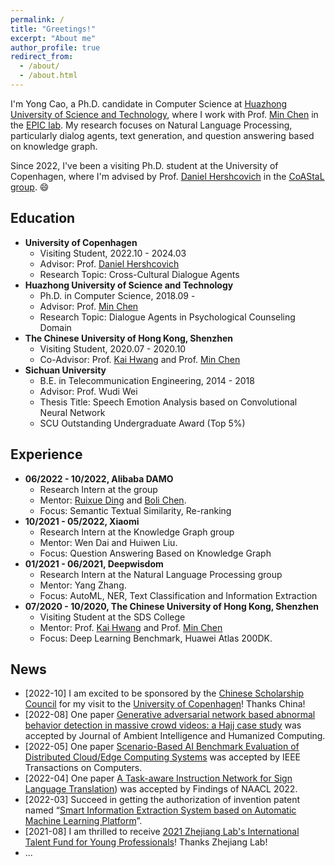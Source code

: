 ```yaml
---
permalink: /
title: "Greetings!"
excerpt: "About me"
author_profile: true
redirect_from: 
  - /about/
  - /about.html
---
```


I'm Yong Cao, a Ph.D. candidate in Computer Science at [Huazhong University of Science and Technology](https://www.hust.edu.cn/), 
where I work with Prof. [Min Chen](https://people.ece.ubc.ca/~minchen/) in the [EPIC lab](http://epic.hust.edu.cn/xsjl/jlfw.htm/). 
My research focuses on Natural Language Processing, particularly dialog agents, text generation, and question answering based on knowledge graph.

Since 2022, I've been a visiting Ph.D. student at the University of Copenhagen, where I'm advised by Prof. [Daniel Hershcovich](https://danielhers.github.io/) in the [CoAStaL group](http://coastalcph.github.io/). 😄


Education
------
<!-- ### Education -->
  * **University of Copenhagen**
    * Visiting Student, 2022.10 - 2024.03
    * Advisor: Prof. [Daniel Hershcovich](https://danielhers.github.io/)
    * Research Topic: Cross-Cultural Dialogue Agents
  * **Huazhong University of Science and Technology**
    * Ph.D. in Computer Science, 2018.09 -
    * Advisor: Prof. [Min Chen](https://people.ece.ubc.ca/~minchen/) 
    * Research Topic: Dialogue Agents in Psychological Counseling Domain
  * **The Chinese University of Hong Kong, Shenzhen**
    * Visiting Student, 2020.07 - 2020.10
    * Co-Advisor: Prof. [Kai Hwang](https://myweb.cuhk.edu.cn/hwangkai) and Prof. [Min Chen](https://people.ece.ubc.ca/~minchen/) 
  * **Sichuan University**
    * B.E. in Telecommunication Engineering, 2014 - 2018
    * Advisor: Prof. Wudi Wei
    * Thesis Title: Speech Emotion Analysis based on Convolutional Neural Network
    * SCU Outstanding Undergraduate Award (Top 5%)
    

<!-- Publications
------ -->


Experience
------
  * **06/2022 - 10/2022, Alibaba DAMO**
    * Research Intern at the  group
    * Mentor: [Ruixue Ding](https://scholar.google.com.hk/citations?hl=zh-CN&user=wAktw3cAAAAJ&view_op=list_works&sortby=pubdate) and [Boli Chen](https://scholar.google.com.hk/citations?user=P3IMdZ4AAAAJ&hl=zh-CN&oi=ao).
    * Focus:  Semantic Textual Similarity, Re-ranking
  * **10/2021 - 05/2022, Xiaomi**
    * Research Intern at the Knowledge Graph group
    * Mentor: Wen Dai and Huiwen Liu.
    * Focus: Question Answering Based on Knowledge Graph
  * **01/2021 - 06/2021, Deepwisdom**
    * Research Intern at the Natural Language Processing group
    * Mentor: Yang Zhang.
    * Focus: AutoML, NER, Text Classification and Information Extraction
  * **07/2020 - 10/2020, The Chinese University of Hong Kong, Shenzhen**
    * Visiting Student at the SDS College
    * Mentor: Prof. [Kai Hwang](https://myweb.cuhk.edu.cn/hwangkai) and Prof. [Min Chen](https://people.ece.ubc.ca/~minchen/) 
    * Focus: Deep Learning Benchmark, Huawei Atlas 200DK.
    
    
News
------
* [2022-10] I am excited to be sponsored by the [Chinese Scholarship Council](https://www.cscse.edu.cn/cscse/zwlx/jxj/index.html) for my visit to the [University of Copenhagen](https://www.ku.dk/english/)! Thanks China!
* [2022-08] One paper [Generative adversarial network based abnormal behavior detection in massive crowd videos: a Hajj case study](https://link.springer.com/article/10.1007/s12652-021-03323-5) was accepted by Journal of Ambient Intelligence and Humanized Computing. 
* [2022-05] One paper [Scenario-Based AI Benchmark Evaluation of Distributed Cloud/Edge Computing Systems](https://ieeexplore.ieee.org/abstract/document/9779956) was accepted by IEEE Transactions on Computers.
* [2022-04] One paper [A Task-aware Instruction Network for Sign Language Translation](https://arxiv.org/abs/2204.05953)) was accepted by Findings of NAACL 2022.
* [2022-03] Succeed in getting the authorization of invention patent named “[Smart Information Extraction System based on Automatic Machine Learning Platform](https://yongcaoplus.github.io/files/2022_patent_deepwisdom.pdf)”.
* [2021-08] I am thrilled to receive [2021 Zhejiang Lab's International Talent Fund for Young Professionals](https://www.zhejianglab.com/)! Thanks Zhejiang Lab! 
* ...

